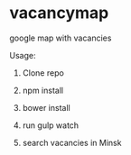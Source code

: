 # vacancymap
google map with vacancies 

Usage:

1. Clone repo
 
2. npm install

3. bower install

4. run gulp watch

5. search vacancies in Minsk

